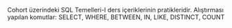Cohort üzerindeki SQL Temelleri-I ders içeriklerinin pratikleridir. 
Alıştırması yapılan komutlar: SELECT, WHERE, BETWEEN, IN, LIKE, DISTINCT, COUNT
